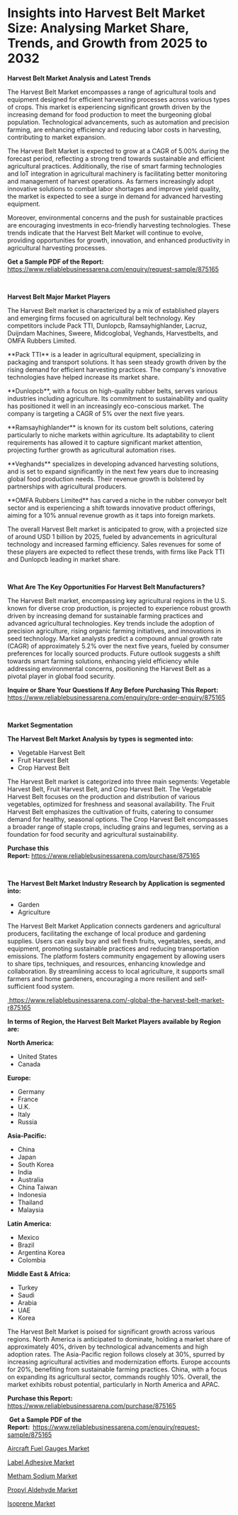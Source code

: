 <p><h1>Insights into Harvest Belt Market Size: Analysing Market Share, Trends, and Growth from 2025 to 2032</h1></p><p><strong>Harvest Belt Market Analysis and Latest Trends</strong></p>
<p><p>The Harvest Belt Market encompasses a range of agricultural tools and equipment designed for efficient harvesting processes across various types of crops. This market is experiencing significant growth driven by the increasing demand for food production to meet the burgeoning global population. Technological advancements, such as automation and precision farming, are enhancing efficiency and reducing labor costs in harvesting, contributing to market expansion.</p><p>The Harvest Belt Market is expected to grow at a CAGR of 5.00% during the forecast period, reflecting a strong trend towards sustainable and efficient agricultural practices. Additionally, the rise of smart farming technologies and IoT integration in agricultural machinery is facilitating better monitoring and management of harvest operations. As farmers increasingly adopt innovative solutions to combat labor shortages and improve yield quality, the market is expected to see a surge in demand for advanced harvesting equipment.</p><p>Moreover, environmental concerns and the push for sustainable practices are encouraging investments in eco-friendly harvesting technologies. These trends indicate that the Harvest Belt Market will continue to evolve, providing opportunities for growth, innovation, and enhanced productivity in agricultural harvesting processes.</p></p>
<p><strong>Get a Sample PDF of the Report:&nbsp;</strong> <a href="https://www.reliablebusinessarena.com/enquiry/request-sample/875165?utm_campaign=2194&utm_medium=2&utm_source=Github&utm_content=ia&utm_term=05022025&utm_id=harvest-belt">https://www.reliablebusinessarena.com/enquiry/request-sample/875165</a></p>
<p>&nbsp;</p>
<p><strong>Harvest Belt Major Market Players</strong></p>
<p><p>The Harvest Belt market is characterized by a mix of established players and emerging firms focused on agricultural belt technology. Key competitors include Pack TTI, Dunlopcb, Ramsayhighlander, Lacruz, Duijndam Machines, Sweere, Midcoglobal, Veghands, Harvestbelts, and OMFA Rubbers Limited.</p><p>**Pack TTI** is a leader in agricultural equipment, specializing in packaging and transport solutions. It has seen steady growth driven by the rising demand for efficient harvesting practices. The company's innovative technologies have helped increase its market share.</p><p>**Dunlopcb**, with a focus on high-quality rubber belts, serves various industries including agriculture. Its commitment to sustainability and quality has positioned it well in an increasingly eco-conscious market. The company is targeting a CAGR of 5% over the next five years.</p><p>**Ramsayhighlander** is known for its custom belt solutions, catering particularly to niche markets within agriculture. Its adaptability to client requirements has allowed it to capture significant market attention, projecting further growth as agricultural automation rises.</p><p>**Veghands** specializes in developing advanced harvesting solutions, and is set to expand significantly in the next few years due to increasing global food production needs. Their revenue growth is bolstered by partnerships with agricultural producers.</p><p>**OMFA Rubbers Limited** has carved a niche in the rubber conveyor belt sector and is experiencing a shift towards innovative product offerings, aiming for a 10% annual revenue growth as it taps into foreign markets.</p><p>The overall Harvest Belt market is anticipated to grow, with a projected size of around USD 1 billion by 2025, fueled by advancements in agricultural technology and increased farming efficiency. Sales revenues for some of these players are expected to reflect these trends, with firms like Pack TTI and Dunlopcb leading in market share.</p></p>
<p>&nbsp;</p>
<p><strong>What Are The Key Opportunities For Harvest Belt Manufacturers?</strong></p>
<p><p>The Harvest Belt market, encompassing key agricultural regions in the U.S. known for diverse crop production, is projected to experience robust growth driven by increasing demand for sustainable farming practices and advanced agricultural technologies. Key trends include the adoption of precision agriculture, rising organic farming initiatives, and innovations in seed technology. Market analysts predict a compound annual growth rate (CAGR) of approximately 5.2% over the next five years, fueled by consumer preferences for locally sourced products. Future outlook suggests a shift towards smart farming solutions, enhancing yield efficiency while addressing environmental concerns, positioning the Harvest Belt as a pivotal player in global food security.</p></p>
<p><strong>Inquire or Share Your Questions If Any Before Purchasing This Report:</strong> <a href="https://www.reliablebusinessarena.com/enquiry/pre-order-enquiry/875165?utm_campaign=2194&utm_medium=2&utm_source=Github&utm_content=ia&utm_term=05022025&utm_id=harvest-belt">https://www.reliablebusinessarena.com/enquiry/pre-order-enquiry/875165</a></p>
<p>&nbsp;</p>
<p><strong>Market Segmentation</strong></p>
<p><strong>The Harvest Belt Market Analysis by types is segmented into:</strong></p>
<p><ul><li>Vegetable Harvest Belt</li><li>Fruit Harvest Belt</li><li>Crop Harvest Belt</li></ul></p>
<p><p>The Harvest Belt market is categorized into three main segments: Vegetable Harvest Belt, Fruit Harvest Belt, and Crop Harvest Belt. The Vegetable Harvest Belt focuses on the production and distribution of various vegetables, optimized for freshness and seasonal availability. The Fruit Harvest Belt emphasizes the cultivation of fruits, catering to consumer demand for healthy, seasonal options. The Crop Harvest Belt encompasses a broader range of staple crops, including grains and legumes, serving as a foundation for food security and agricultural sustainability.</p></p>
<p><strong>Purchase this Report:&nbsp;</strong><a href="https://www.reliablebusinessarena.com/purchase/875165?utm_campaign=2194&utm_medium=2&utm_source=Github&utm_content=ia&utm_term=05022025&utm_id=harvest-belt">https://www.reliablebusinessarena.com/purchase/875165</a></p>
<p>&nbsp;</p>
<p><strong>The Harvest Belt Market Industry Research by Application is segmented into:</strong></p>
<p><ul><li>Garden</li><li>Agriculture</li></ul></p>
<p><p>The Harvest Belt Market Application connects gardeners and agricultural producers, facilitating the exchange of local produce and gardening supplies. Users can easily buy and sell fresh fruits, vegetables, seeds, and equipment, promoting sustainable practices and reducing transportation emissions. The platform fosters community engagement by allowing users to share tips, techniques, and resources, enhancing knowledge and collaboration. By streamlining access to local agriculture, it supports small farmers and home gardeners, encouraging a more resilient and self-sufficient food system.</p></p>
<p><a href="https://www.reliablebusinessarena.com/-global-the-harvest-belt-market-r875165?utm_campaign=2194&utm_medium=2&utm_source=Github&utm_content=ia&utm_term=05022025&utm_id=harvest-belt">&nbsp;https://www.reliablebusinessarena.com/-global-the-harvest-belt-market-r875165</a></p>
<p><strong>In terms of Region, the Harvest Belt Market Players available by Region are:</strong></p>
<p>
    <p> <strong> North America: </strong>
        <ul>
            <li>United States</li>
            <li>Canada</li>
        </ul>
        </p> 
    <p> <strong> Europe: </strong>
        <ul>
            <li>Germany</li>
            <li>France</li>
            <li>U.K.</li>
            <li>Italy</li>
            <li>Russia</li>
        </ul>
        </p> 
    <p> <strong> Asia-Pacific: </strong>
        <ul>
            <li>China</li>
            <li>Japan</li>
            <li>South Korea</li>
            <li>India</li>
            <li>Australia</li>
            <li>China Taiwan</li>
            <li>Indonesia</li>
            <li>Thailand</li>
            <li>Malaysia</li>
        </ul>
        </p> 
    <p> <strong> Latin America: </strong>
        <ul>
            <li>Mexico</li>
            <li>Brazil</li>
            <li>Argentina Korea</li>
            <li>Colombia</li>
        </ul>
        </p> 
    <p> <strong> Middle East & Africa: </strong>
        <ul>
            <li>Turkey</li>
            <li>Saudi</li>
            <li>Arabia</li>
            <li>UAE</li>
            <li>Korea</li>
        </ul>
    </p>
    </p>
<p><p>The Harvest Belt Market is poised for significant growth across various regions. North America is anticipated to dominate, holding a market share of approximately 40%, driven by technological advancements and high adoption rates. The Asia-Pacific region follows closely at 30%, spurred by increasing agricultural activities and modernization efforts. Europe accounts for 20%, benefiting from sustainable farming practices. China, with a focus on expanding its agricultural sector, commands roughly 10%. Overall, the market exhibits robust potential, particularly in North America and APAC.</p></p>
<p><strong>Purchase this Report: </strong><a href="https://www.reliablebusinessarena.com/purchase/875165?utm_campaign=2194&utm_medium=2&utm_source=Github&utm_content=ia&utm_term=05022025&utm_id=harvest-belt">https://www.reliablebusinessarena.com/purchase/875165</a></p>
<p>&nbsp;<strong>Get a Sample PDF of the Report:&nbsp;&nbsp;</strong><a href="https://www.reliablebusinessarena.com/enquiry/request-sample/875165?utm_campaign=2194&utm_medium=2&utm_source=Github&utm_content=ia&utm_term=05022025&utm_id=harvest-belt">https://www.reliablebusinessarena.com/enquiry/request-sample/875165</a></p>
<p><strong></strong></p>
<p><p><a href="https://www.linkedin.com/pulse/market-challenges-sales-volume-forecast-research-aircraft-ndwgc?utm_campaign=2194&utm_medium=2&utm_source=Github&utm_content=ia&utm_term=05022025&utm_id=harvest-belt">Aircraft Fuel Gauges Market</a></p><p><a href="https://www.linkedin.com/pulse/market-trends-label-adhesive-industry-current-size-share-ee7je?utm_campaign=2194&utm_medium=2&utm_source=Github&utm_content=ia&utm_term=05022025&utm_id=harvest-belt">Label Adhesive Market</a></p><p><a href="https://www.linkedin.com/pulse/metham-sodium-market-expected-see-rapid-expansion-coming-p0mgc?utm_campaign=2194&utm_medium=2&utm_source=Github&utm_content=ia&utm_term=05022025&utm_id=harvest-belt">Metham Sodium Market</a></p><p><a href="https://www.linkedin.com/pulse/in-depth-analysis-propyl-aldehyde-market-2025-2032-dynamics-nrn0c?utm_campaign=2194&utm_medium=2&utm_source=Github&utm_content=ia&utm_term=05022025&utm_id=harvest-belt">Propyl Aldehyde Market</a></p><p><a href="https://www.linkedin.com/pulse/strategic-market-insights-navigating-global-isoprene-dgjje?utm_campaign=2194&utm_medium=2&utm_source=Github&utm_content=ia&utm_term=05022025&utm_id=harvest-belt">Isoprene Market</a></p></p>